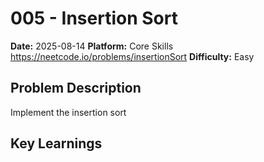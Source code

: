 # 005 - Insertion Sort

**Date:** 2025-08-14
**Platform:** Core Skills https://neetcode.io/problems/insertionSort
**Difficulty:** Easy

## Problem Description

Implement the insertion sort

## Key Learnings

